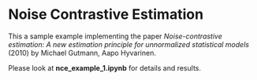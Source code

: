 # Noise Contrastive Estimation
This a sample example implementing the paper *Noise-contrastive estimation: A new estimation principle for unnormalized statistical models* (2010) by Michael Gutmann, Aapo Hyvarinen.

Please look at **nce_example_1.ipynb** for details and results.
